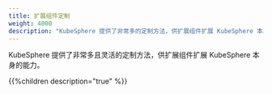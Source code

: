 ```yaml
---
title: 扩展组件定制
weight: 4000
description: "KubeSphere 提供了非常多的定制方法，供扩展组件扩展 KubeSphere 本身的能力"
---
```


KubeSphere 提供了非常多且灵活的定制方法，供扩展组件扩展 KubeSphere 本身的能力。

{{%children description="true" %}}
